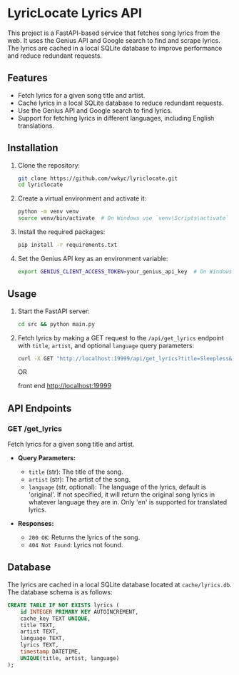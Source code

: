 # LyricLocate Lyrics API

This project is a FastAPI-based service that fetches song lyrics from the web. It uses the Genius API and Google search to find and scrape lyrics. The lyrics are cached in a local SQLite database to improve performance and reduce redundant requests.

## Features

- Fetch lyrics for a given song title and artist.
- Cache lyrics in a local SQLite database to reduce redundant requests.
- Use the Genius API and Google search to find lyrics.
- Support for fetching lyrics in different languages, including English translations.

## Installation

1. Clone the repository:

   ```sh
   git clone https://github.com/vwkyc/lyriclocate.git
   cd lyriclocate
   ```

2. Create a virtual environment and activate it:

   ```sh
   python -m venv venv
   source venv/bin/activate  # On Windows use `venv\Scripts\activate`
   ```

3. Install the required packages:

   ```sh
   pip install -r requirements.txt
   ```

4. Set the Genius API key as an environment variable:

   ```sh
   export GENIUS_CLIENT_ACCESS_TOKEN=your_genius_api_key  # On Windows use `set GENIUS_CLIENT_ACCESS_TOKEN=your_genius_api_key`
   ```

## Usage

1. Start the FastAPI server:

   ```sh
   cd src && python main.py
   ```

2. Fetch lyrics by making a GET request to the `/api/get_lyrics` endpoint with `title`, `artist`, and optional `language` query parameters:

   ```sh
   curl -X GET "http://localhost:19999/api/get_lyrics?title=Sleepless&artist=deadmau5"
   ```
   OR

   front end [http://localhost:19999](http://localhost:19999)

## API Endpoints

### GET /get_lyrics

Fetch lyrics for a given song title and artist.

- **Query Parameters:**
  - `title` (str): The title of the song.
  - `artist` (str): The artist of the song.
  - `language` (str, optional): The language of the lyrics, default is 'original'. If not specified, it will return the original song lyrics in whatever language they are in. Only 'en' is supported for translated lyrics.

- **Responses:**
  - `200 OK`: Returns the lyrics of the song.
  - `404 Not Found`: Lyrics not found.

## Database

The lyrics are cached in a local SQLite database located at `cache/lyrics.db`. The database schema is as follows:

```sql
CREATE TABLE IF NOT EXISTS lyrics (
    id INTEGER PRIMARY KEY AUTOINCREMENT,
    cache_key TEXT UNIQUE,
    title TEXT,
    artist TEXT,
    language TEXT,
    lyrics TEXT,
    timestamp DATETIME,
    UNIQUE(title, artist, language)
);
```
